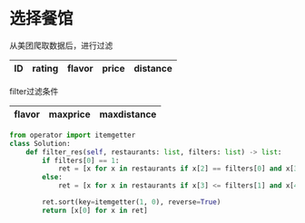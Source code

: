 # 选择餐馆

从美团爬取数据后，进行过滤

| ID | rating | flavor | price | distance |
| -- | -- | -- | -- | -- |

filter过滤条件

| flavor | maxprice | maxdistance |
| -- | -- | -- |

```python
from operator import itemgetter
class Solution:
    def filter_res(self, restaurants: list, filters: list) -> list:
        if filters[0] == 1:
            ret = [x for x in restaurants if x[2] == filters[0] and x[3] <= filters[1] and x[4] <= filters[2]]
        else:
            ret = [x for x in restaurants if x[3] <= filters[1] and x[4] <= filters[2]]

        ret.sort(key=itemgetter(1, 0), reverse=True)
        return [x[0] for x in ret]
```

